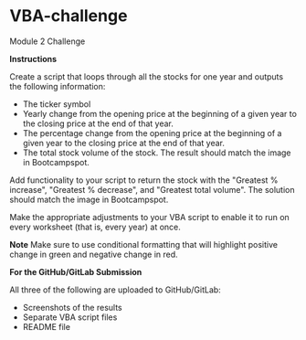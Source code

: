 # VBA-challenge
Module 2 Challenge

**Instructions**

Create a script that loops through all the stocks for one year and outputs the following information:

- The ticker symbol
- Yearly change from the opening price at the beginning of a given year to the closing price at the end of that year.
- The percentage change from the opening price at the beginning of a given year to the closing price at the end of that year.
- The total stock volume of the stock. The result should match the image in Bootcampspot.

Add functionality to your script to return the stock with the "Greatest % increase", "Greatest % decrease", and "Greatest total volume". The solution should match the image in Bootcampspot.

Make the appropriate adjustments to your VBA script to enable it to run on every worksheet (that is, every year) at once.

**Note**
Make sure to use conditional formatting that will highlight positive change in green and negative change in red.



**For the GitHub/GitLab Submission**

All three of the following are uploaded to GitHub/GitLab:

- Screenshots of the results
- Separate VBA script files
- README file
 
